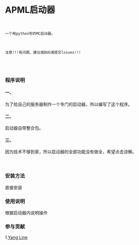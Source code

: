 # APML启动器
<br>

    一个用python写的MC启动器。
<br>

    注意!!!有问题、建议或BUG请提交lssues!!!

<br><br>

### 程序说明
#### 一、
为了给自己的服务器制作一个专门的启动器，所以编写了这个程序。
#### 二、
启动器自带整合包。
#### 三、
因为技术不够到家，所以启动器的全部功能没有做全，希望点击谅解。
<br><br><br>

### 安装方法
直接安装

### 使用说明
根据启动器内说明操作

### 参与贡献
1.[Yang Line](https://github.com/YangLine)
